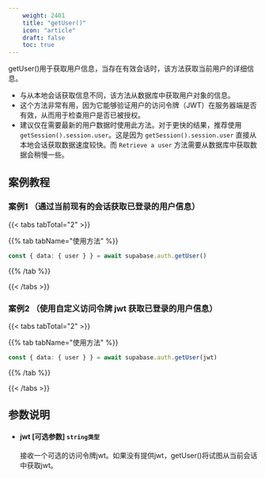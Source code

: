 ```yaml
---
    weight: 2401
    title: "getUser()"
    icon: "article"
    draft: false
    toc: true
---
```



getUser()用于获取用户信息，当存在有效会话时，该方法获取当前用户的详细信息。

* 与从本地会话获取信息不同，该方法从数据库中获取用户对象的信息。
* 这个方法非常有用，因为它能够验证用户的访问令牌（JWT）在服务器端是否有效，从而用于检查用户是否已被授权。
* 建议仅在需要最新的用户数据时使用此方法。对于更快的结果，推荐使用 `getSession().session.user`。这是因为 `getSession().session.user` 直接从本地会话获取数据速度较快。而 `Retrieve a user` 方法需要从数据库中获取数据会稍慢一些。



## 案例教程
### 案例1 （通过当前现有的会话获取已登录的用户信息）

{{< tabs tabTotal="2" >}}



{{% tab tabName="使用方法" %}}



  ```ts
const { data: { user } } = await supabase.auth.getUser()
  ```



{{% /tab %}}

{{< /tabs >}}


### 案例2 （使用自定义访问令牌 jwt 获取已登录的用户信息）

{{< tabs tabTotal="2" >}}



{{% tab tabName="使用方法" %}}



  ```ts
const { data: { user } } = await supabase.auth.getUser(jwt)
  ```



{{% /tab %}}

{{< /tabs >}}




## 参数说明


<ul className="method-list-group">
  
<li className="method-list-item">
  <h4 className="method-list-item-label">
    <span className="method-list-item-label-name">
      jwt
    </span>
    <span className="method-list-item-label-badge false">
      [可选参数]
    </span>
    <span className="method-list-item-validation">
      <code>string类型</code>
    </span>
  </h4>
  <div class="method-list-item-description">

接收一个可选的访问令牌jwt。如果没有提供jwt，getUser()将试图从当前会话中获取jwt。

  </div>
  
</li>

</ul>